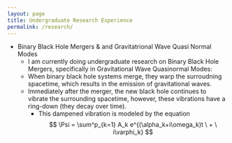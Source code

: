 ```yaml
---
layout: page
title: Undergraduate Research Experience
permalink: /research/
---
```


 - Binary Black Hole Mergers & and Gravitatrional Wave Quasi Normal Modes
	- I am currently doing undergraduate research on Binary Black Hole Mergers, specifically in Gravitational Wave Quasinormal Modes:
	- When binary black hole systems merge, they warp the surroudning spacetime, which results in the emission of gravitational waves.
   	- Immediately after the merger, the new black hole continues to vibrate the surrounding spacetime, however, these vibrations have a ring-down (they decay over time).
    	- This dampened vibration is modeled by the equation $$ \Psi = \sum^p_{k=1} A_k e^{(\alpha_k+i\omega_k)t \ + \  i\varphi_k} $$
